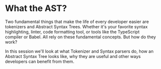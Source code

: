 # What the AST?

Two fundamental things that make the life of every developer easier are tokenizers and Abstract Syntax Trees. Whether it's your favorite syntax highlighting, linter, code formatting tool, or tools like the TypeScript compiler or Babel. All rely on these fundamental concepts. But how do they work?

In this session we'll look at what Tokenizer and Syntax parsers do, how an Abstract Syntax Tree looks like, why they are useful and other ways developers can benefit from them.
